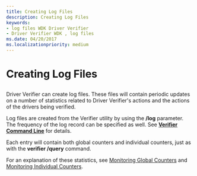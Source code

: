 ```yaml
---
title: Creating Log Files
description: Creating Log Files
keywords:
- log files WDK Driver Verifier
- Driver Verifier WDK , log files
ms.date: 04/20/2017
ms.localizationpriority: medium
---
```


# Creating Log Files


## <span id="ddk_creating_log_files_tools"></span><span id="DDK_CREATING_LOG_FILES_TOOLS"></span>


Driver Verifier can create log files. These files will contain periodic updates on a number of statistics related to Driver Verifier's actions and the actions of the drivers being verified.

Log files are created from the Verifier utility by using the **/log** parameter. The frequency of the log record can be specified as well. See [**Verifier Command Line**](verifier-command-line.md) for details.

Each entry will contain both global counters and individual counters, just as with the **verifier /query** command.

For an explanation of these statistics, see [Monitoring Global Counters](monitoring-global-counters.md) and [Monitoring Individual Counters](monitoring-individual-counters.md).

 

 





